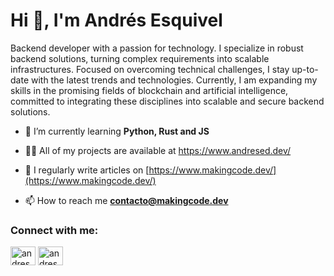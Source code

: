 <h1 align="left">Hi 👋, I'm Andrés Esquivel</h1>
<p align="left">Backend developer with a passion for technology. I specialize in robust backend solutions, turning complex requirements into scalable infrastructures. Focused on overcoming technical challenges, I stay up-to-date with the latest trends and technologies. Currently, I am expanding my skills in the promising fields of blockchain and artificial intelligence, committed to integrating these disciplines into scalable and secure backend solutions.</p>

- 🌱 I’m currently learning **Python, Rust and JS**

- 👨‍💻 All of my projects are available at  https://www.andresed.dev/

- 📝 I regularly write articles on [https://www.makingcode.dev/](https://www.makingcode.dev/)

- 📫 How to reach me **contacto@makingcode.dev**

<h3 align="left">Connect with me:</h3>
<p align="left">
<a href="https://twitter.com/andresedev" target="blank"><img align="center" src="https://raw.githubusercontent.com/rahuldkjain/github-profile-readme-generator/master/src/images/icons/Social/twitter.svg" alt="andresedev" height="30" width="40" /></a>
<a href="https://linkedin.com/in/andresedev" target="blank"><img align="center" src="https://raw.githubusercontent.com/rahuldkjain/github-profile-readme-generator/master/src/images/icons/Social/linked-in-alt.svg" alt="andresedev" height="30" width="40" /></a>

</p>
